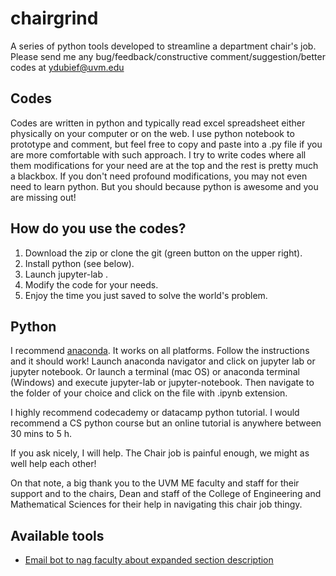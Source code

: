 # chairgrind
A series of python tools developed to streamline a department chair's job. Please send me any bug/feedback/constructive comment/suggestion/better codes at ydubief@uvm.edu

## Codes
Codes are written in python and typically read excel spreadsheet either physically on your computer or on the web. I use python notebook to prototype and comment, but feel free to copy and paste into a .py file if you are more comfortable with such approach. I try to write codes where all them modifications for your need are at the top and the rest is pretty much a blackbox. If you don't need profound modifications, you may not even need to learn python. But you should because python is awesome and you are missing out!

## How do you use the codes?
<ol>
  <li> Download the zip or clone the git (green button on the upper right).</li>
  <li> Install python (see below). </li>
  <li> Launch jupyter-lab . </li>
  <li> Modify the code for your needs.</li>
  <li> Enjoy the time you just saved to solve the world's problem.</li>
  </ol>
  
## Python
I recommend <a href="https://www.anaconda.com/distribution/"> anaconda</a>. It works on all platforms. Follow the instructions and it should work! Launch anaconda navigator and click on jupyter lab or jupyter notebook. Or launch a terminal (mac OS) or anaconda terminal (Windows) and execute jupyter-lab or jupyter-notebook. Then navigate to the folder of your choice and click on the file with .ipynb extension.

I highly recommend codecademy or datacamp python tutorial. I would recommend a CS python course but an online tutorial is anywhere between 30 mins to 5 h. 

If you ask nicely, I will help. The Chair job is painful enough, we might as well help each other!

On that note, a big thank you to the UVM ME faculty and staff for their support and to the chairs, Dean and staff of the College of Engineering and Mathematical Sciences for their help in navigating this chair job thingy.

## Available tools
<ul>
  <li> <a href="https://github.com/yvesdubief/chairgrind/tree/master/ESD"> Email bot to nag faculty about expanded section description</a>
  </li>
  </ul>

